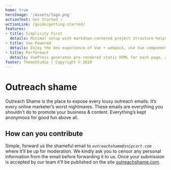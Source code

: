 ```yaml
---
home: true
heroImage: '/assets/logo.png'
actionText: Get Started →
actionLink: /guide/getting-started/
features:
- title: Simplicity First
  details: Minimal setup with markdown-centered project structure helps you focus on writing.
- title: Vue-Powered
  details: Enjoy the dev experience of Vue + webpack, use Vue components in markdown, and develop custom themes with Vue.
- title: Performant
  details: VuePress generates pre-rendered static HTML for each page, and runs as an SPA once a page is loaded.
footer: ThemeStudio | Copyright © 2019
---
```


# Outreach shame

Outreach Shame is the place to expose every lousy outreach emails. It’s every online marketer’s worst nightmares. These emails are everything you shouldn’t do to promote your business & content. Everything’s kept anonymous for good fun above all.

## How can you contribute

Simple, forward us the shameful email to *`outreachshame@snipcart.com`* where it’ll be up for moderation. We kindly ask you to censor any personal information from the email before forwarding it to us. Once your submission is accepted by our team it’ll be published on the site [outreachshame.com](http://outreachshame.com/).
